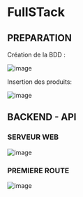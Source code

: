 ﻿# FullSTack
## PREPARATION
Création de la BDD :

![image](https://github.com/ThomyG07/FullStack/assets/93085354/72ad9c86-64cd-47ae-8cd4-3d4bbd7323b3)

Insertion des produits:

![image](https://github.com/ThomyG07/FullStack/assets/93085354/90ab6723-6cfb-44aa-b7a7-67e85b3057e3)
## BACKEND - API 
### SERVEUR WEB
![image](https://github.com/ThomyG07/FullStack/assets/93085354/25fd25a3-eab3-4807-be51-25a569958497)
### PREMIERE ROUTE 
![image](https://github.com/ThomyG07/FullStack/assets/93085354/7bc993a8-63c6-49f4-be70-4a33598269a3)
